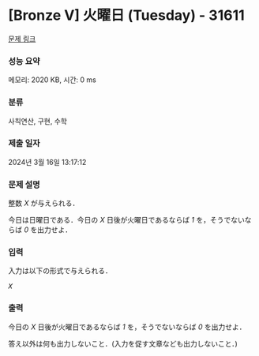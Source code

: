 # [Bronze V] 火曜日 (Tuesday) - 31611 

[문제 링크](https://www.acmicpc.net/problem/31611) 

### 성능 요약

메모리: 2020 KB, 시간: 0 ms

### 분류

사칙연산, 구현, 수학

### 제출 일자

2024년 3월 16일 13:17:12

### 문제 설명

<p>整数 <var>X</var> が与えられる．</p>

<p>今日は日曜日である．今日の <var>X</var> 日後が火曜日であるならば <var>1</var> を，そうでないならば <var>0</var> を出力せよ．</p>

### 입력 

 <p>入力は以下の形式で与えられる．</p>

<pre><var>X</var></pre>

### 출력 

 <p>今日の <var>X</var> 日後が火曜日であるならば <var>1</var> を，そうでないならば <var>0</var> を出力せよ．</p>

<p>答え以外は何も出力しないこと．(入力を促す文章なども出力しないこと．)</p>


